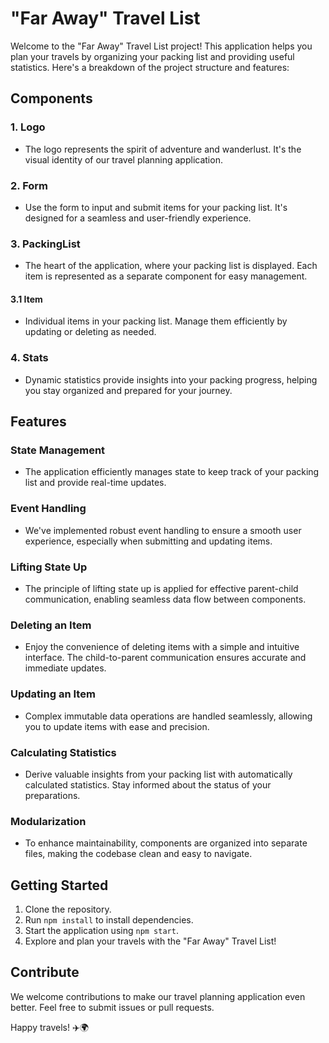 # "Far Away" Travel List

Welcome to the "Far Away" Travel List project! This application helps you plan your travels by organizing your packing list and providing useful statistics. Here's a breakdown of the project structure and features:

## Components

### 1. Logo
   - The logo represents the spirit of adventure and wanderlust. It's the visual identity of our travel planning application.

### 2. Form
   - Use the form to input and submit items for your packing list. It's designed for a seamless and user-friendly experience.

### 3. PackingList
   - The heart of the application, where your packing list is displayed. Each item is represented as a separate component for easy management.

#### 3.1 Item
   - Individual items in your packing list. Manage them efficiently by updating or deleting as needed.

### 4. Stats
   - Dynamic statistics provide insights into your packing progress, helping you stay organized and prepared for your journey.

## Features

### State Management
   - The application efficiently manages state to keep track of your packing list and provide real-time updates.

### Event Handling
   - We've implemented robust event handling to ensure a smooth user experience, especially when submitting and updating items.

### Lifting State Up
   - The principle of lifting state up is applied for effective parent-child communication, enabling seamless data flow between components.

### Deleting an Item
   - Enjoy the convenience of deleting items with a simple and intuitive interface. The child-to-parent communication ensures accurate and immediate updates.

### Updating an Item
   - Complex immutable data operations are handled seamlessly, allowing you to update items with ease and precision.

### Calculating Statistics
   - Derive valuable insights from your packing list with automatically calculated statistics. Stay informed about the status of your preparations.

### Modularization
   - To enhance maintainability, components are organized into separate files, making the codebase clean and easy to navigate.

## Getting Started

1. Clone the repository.
2. Run `npm install` to install dependencies.
3. Start the application using `npm start`.
4. Explore and plan your travels with the "Far Away" Travel List!

## Contribute

We welcome contributions to make our travel planning application even better. Feel free to submit issues or pull requests.

Happy travels! ✈️🌍